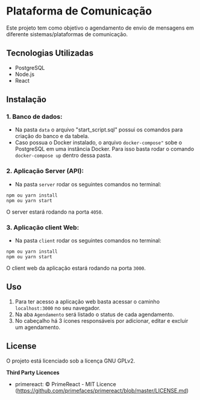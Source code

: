# Plataforma de Comunicação

Este projeto tem como objetivo o agendamento de envio de mensagens em diferente sistemas/plataformas de comunicação.

## Tecnologias Utilizadas
* PostgreSQL
* Node.js
* React

## Instalação

### 1. Banco de dados: 

* Na pasta `data` o arquivo "start_script.sql" possui os comandos para criação do banco e da tabela.
* Caso possua o Docker instalado, o arquivo `docker-compose"` sobe o PostgreSQL em uma instância Docker. Para isso basta rodar o comando `docker-compose up` dentro dessa pasta.

### 2. Aplicação Server (API): 
* Na pasta `server` rodar os seguintes comandos no terminal:
```shell script
npm ou yarn install
npm ou yarn start
```
O server estará rodando na porta `4050`.

### 3. Aplicação client Web: 
* Na pasta `client` rodar os seguintes comandos no terminal:
```shell script
npm ou yarn install
npm ou yarn start
```
O client web da aplicação estará rodando na porta `3000`.

## Uso

1. Para ter acesso a aplicação web basta acessar o caminho `localhost:3000` no seu navegador.
2. Na aba `Agendamento` será listado o status de cada agendamento.
3. No cabeçalho há 3 ícones responsáveis por adicionar, editar e excluir um agendamento. 

## License
O projeto está licenciado sob a licença GNU GPLv2.

**Third Party Licences**
  * primereact: © PrimeReact - MIT Licence (https://github.com/primefaces/primereact/blob/master/LICENSE.md)


